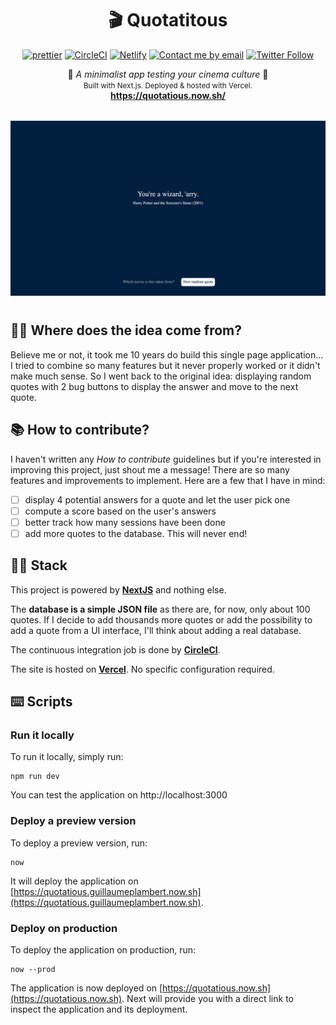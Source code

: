 <h1 align="center">🎬 Quotatitous</h1>

<p align="center">
  <a href="https://github.com/prettier/prettier"><img alt="prettier" src="https://img.shields.io/badge/code_style-prettier-ff69b4.svg?style=flat-square"></a>
  <a href="https://circleci.com/gh/litil/quotatious/tree/master"><img alt="CircleCI" src="https://img.shields.io/circleci/build/gh/litil/quotatious"></a>
  <a href="https://vercel.com/guillaumeplambert/quotatious/deployments"><img alt="Netlify" src="https://img.shields.io/badge/Vercel-deployed-success"></a>
  <a href="mailto:guillaume.p.lambert@gmail.com"><img alt="Contact me by email" src="https://img.shields.io/badge/contact%20me-by%20email-informational"></a>
  <a href="https://twitter.com/shipasap"><img alt="Twitter Follow" src="https://img.shields.io/twitter/follow/shipasap?label=Follow&style=social"></a>
</p>

<p align="center">
  🍿 <i>A minimalist app testing your cinema culture</i> 🍿
  <br>
  <small>Built with Next.js. Deployed & hosted with Vercel.</small>
  <br>
  <a href="https://quotatious.now.sh/"><b>https://quotatious.now.sh/</b></a>
</p>

<p align="middle" style="margin-bottom:40px; margin-top:32px; width:100%;">
  <img src="./homepage.png" width="540"/>
</p>

## 🤷‍♂️ Where does the idea come from?

Believe me or not, it took me 10 years do build this single page application... I tried to combine so many features but it never properly worked or it didn't make much sense. So I went back to the original idea: displaying random quotes with 2 bug buttons to display the answer and move to the next quote.

## 📚 How to contribute?

I haven't written any _How to contribute_ guidelines but if you're interested in improving this project, just shout me a message! There are so many features and improvements to implement. Here are a few that I have in mind:

- [ ] display 4 potential answers for a quote and let the user pick one
- [ ] compute a score based on the user's answers
- [ ] better track how many sessions have been done
- [ ] add more quotes to the database. This will never end!

## 👨‍💻 Stack

This project is powered by **[NextJS](https://nextjs.org/)** and nothing else.

The **database is a simple JSON file** as there are, for now, only about 100 quotes. If I decide to add thousands more quotes or add the possibility to add a quote from a UI interface, I'll think about adding a real database.

The continuous integration job is done by **[CircleCI](https://circleci.com/gh/litil/quotatious/tree/master)**.

The site is hosted on **[Vercel](https://vercel.com/guillaumeplambert/quotatious/deployments)**. No specific configuration required.

## ⌨️ Scripts

### Run it locally

To run it locally, simply run:

```
npm run dev
```

You can test the application on http://localhost:3000

### Deploy a preview version

To deploy a preview version, run:

```
now
```

It will deploy the application on [https://quotatious.guillaumeplambert.now.sh](https://quotatious.guillaumeplambert.now.sh).

### Deploy on production

To deploy the application on production, run:

```
now --prod
```

The application is now deployed on [https://quotatious.now.sh](https://quotatious.now.sh). Next will provide you with a direct link to inspect the application and its deployment.
